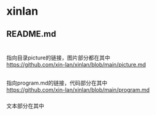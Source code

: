 xinlan
========
README.md
--------
#
指向目录picture的链接，图片部分都在其中<br>
https://github.com/xin-lan/xinlan/blob/main/picture.md
##
指向program.md的链接，代码部分在其中<br>
https://github.com/xin-lan/xinlan/blob/main/program.md
###
文本部分在其中<br>

